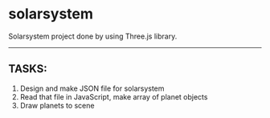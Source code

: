 # solarsystem
Solarsystem project done by using Three.js library.
*****************************************************
TASKS:
----
1. Design and make JSON file for solarsystem
2. Read that file in JavaScript, make array of planet objects
3. Draw planets to scene
